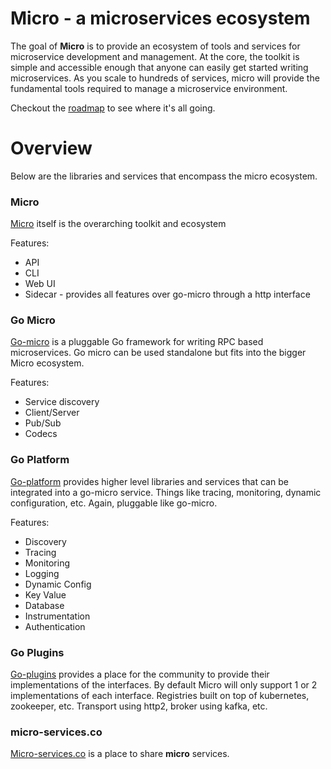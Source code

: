 # Micro - a microservices ecosystem
The goal of **Micro** is to provide an ecosystem of tools and services for microservice development and management. At the core, the toolkit is simple and accessible enough that anyone can easily get started writing microservices. As you scale to hundreds of services, micro will provide the fundamental tools required to manage a microservice environment.

Checkout the [roadmap](roadmap.md) to see where it's all going.

# Overview

Below are the libraries and services that encompass the micro ecosystem.

### Micro
[Micro](https://github.com/micro/micro) itself is the overarching toolkit and ecosystem

Features:
- API
- CLI
- Web UI
- Sidecar - provides all features over go-micro through a http interface

### Go Micro
[Go-micro](https://github.com/micro/go-micro) is a pluggable Go framework for writing RPC based microservices. Go micro can be used standalone but fits into the bigger Micro ecosystem.

Features:
- Service discovery
- Client/Server
- Pub/Sub
- Codecs

### Go Platform
[Go-platform](https://github.com/micro/go-platform) provides higher level libraries and services that can be integrated into a go-micro service. Things like tracing, monitoring, dynamic configuration, etc. Again, pluggable like go-micro.

Features:
- Discovery
- Tracing
- Monitoring
- Logging
- Dynamic Config
- Key Value
- Database
- Instrumentation
- Authentication

### Go Plugins
[Go-plugins](https://github.com/micro/go-plugins) provides a place for the community to provide their implementations of the interfaces. 
By default Micro will only support 1 or 2 implementations of each interface. Registries built on 
top of kubernetes, zookeeper, etc. Transport using http2, broker using kafka, etc.

### micro-services.co
[Micro-services.co](https://micro-services.co) is a place to share **micro** services. 

